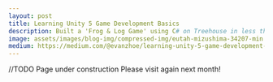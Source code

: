 ```yaml
---
layout: post
title: Learning Unity 5 Game Development Basics
description: Built a 'Frog & Log Game' using C# on Treehouse in less than 4 days
image: assets/images/blog-img/compressed-img/eutah-mizushima-34207-min.jpg
medium: https://medium.com/@evanzhoe/learning-unity-5-game-development-basics-description-built-a-frog-log-game-using-c-on-4b5124aa8d38
---
```



//TODO Page under construction
Please visit again next month!

